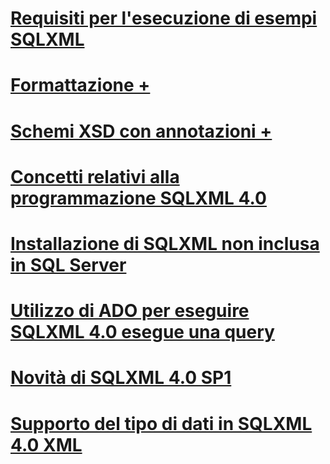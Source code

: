 # [Requisiti per l'esecuzione di esempi SQLXML](requirements-for-running-sqlxml-examples.md)

# [Formattazione +](../../relational-databases/sqlxml/formatting/client-side-and-server-side-formatting-sqlxml-4-0.md)
# [Schemi XSD con annotazioni +](../../relational-databases/sqlxml/annotated-xsd-schemas/annotated-xsd-schemas-in-sqlxml-4-0.md)

# [Concetti relativi alla programmazione SQLXML 4.0](sqlxml-4-0-programming-concepts.md)
# [Installazione di SQLXML non inclusa in SQL Server](sqlxml-is-not-installed-in-sql-server.md)
# [Utilizzo di ADO per eseguire SQLXML 4.0 esegue una query](using-ado-to-execute-sqlxml-4-0-queries.md)
# [Novità di SQLXML 4.0 SP1](what-s-new-in-sqlxml-4-0-sp1.md)
# [Supporto del tipo di dati in SQLXML 4.0 XML](xml-data-type-support-in-sqlxml-4-0.md)
